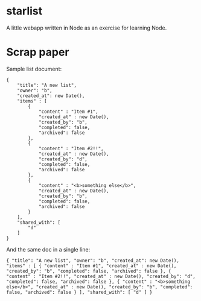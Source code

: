 starlist
========

A little webapp written in Node as an exercise for learning Node.

# Scrap paper

Sample list document:

	{
		"title": "A new list",
		"owner": "b",
		"created_at": new Date(),
		"items" : [ 	
			{ 	
				"content" : "Item #1", 	
				"created_at" : new Date(),
				"created_by": "b",
				"completed": false,
				"archived": false
			}, 	
			{ 	
				"content" : "Item #2!!", 	
				"created_at" : new Date(),
				"created_by": "d",
				"completed": false,
				"archived": false
			}, 	
			{ 	
				"content" : "<b>something else</b>", 	
				"created_at" : new Date(),
				"created_by": "b",
				"completed": false,
				"archived": false
			} 
		],
		"shared_with": [ 
			"d"
		]
	}

And the same doc in a single line:

 	{ "title": "A new list", "owner": "b", "created_at": new Date(), "items" : [ { "content" : "Item #1", "created_at" : new Date(), "created_by": "b", "completed": false, "archived": false }, { "content" : "Item #2!!", "created_at" : new Date(), "created_by": "d", "completed": false, "archived": false }, { "content" : "<b>something else</b>", "created_at" : new Date(), "created_by": "b", "completed": false, "archived": false } ], "shared_with": [ "d" ] }